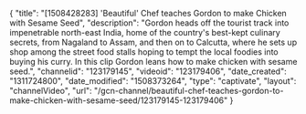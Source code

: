 {
    "title": "[1508428283] 'Beautiful' Chef teaches Gordon to make Chicken with Sesame Seed",
    "description": "Gordon heads off the tourist track into impenetrable north-east India, home of the country's best-kept culinary secrets, from Nagaland to Assam, and then on to Calcutta, where he sets up shop among the street food stalls hoping to tempt the local foodies into buying his curry. In this clip Gordon leans how to make chicken with sesame seed.",
    "channelid": "123179145",
    "videoid": "123179406",
    "date_created": "1311724800",
    "date_modified": "1508373264",
    "type": "captivate",
    "layout": "channelVideo",
    "url": "\/gcn-channel\/beautiful-chef-teaches-gordon-to-make-chicken-with-sesame-seed\/123179145-123179406"
}